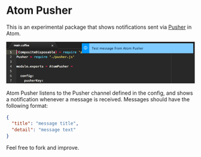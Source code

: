 # Atom Pusher

This is an experimental package that shows notifications sent via [Pusher](http://pusher.com) in Atom.

![Screenshot](resources/screenshot.png)

Atom Pusher listens to the Pusher channel defined in the config, and shows
a notification whenever a message is received. Messages should have the
following format:

```json
{
  "title": "message title",
  "detail": "message text"
}
```

Feel free to fork and improve.
